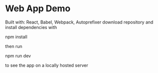 # Web App Demo
Built with: React, Babel, Webpack, Autoprefixer
download repository and install dependencies with

npm install

then run

npm run dev

to see the app on a locally hosted server
